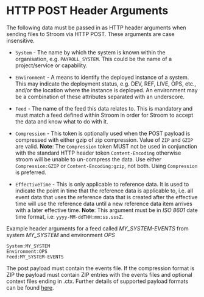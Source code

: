 # HTTP POST Header Arguments

The following data must be passed in as HTTP header arguments when sending files to Stroom via HTTP POST. These arguments are case insensitive.

* `System` - The name by which the system is known within the organisation, e.g. `PAYROLL_SYSTEM`. This could be the name of a project/service or capability.

* `Environment` - A means to identify the deployed instance of a system. This may indicate the deployment status, e.g. DEV, REF, LIVE, OPS, etc., and/or the location where the instance is deployed. An environment may be a combination of these attributes separated with an underscore.

* `Feed` - The name of the feed this data relates to. This is mandatory and must match a feed defined within Stroom in order for Stroom to accept the data and know what to do with it.

* `Compression` - This token is optionally used when the POST payload is compressed with either gzip of zip compression. Value of `ZIP` and `GZIP` are valid. **Note**: The `Compression` token MUST not be used in conjunction with the standard HTTP header token `Content-Encoding` otherwise stroom will be unable to un-compress the data. Use either `Compression:GZIP` or `Content-Encoding:gzip`, not both. Using `Compression` is preferred.

* `EffectiveTime` - This is only applicable to reference data. It is used to indicate the point in time that the reference data is applicable to, i.e. all event data that uses the reference data that is created after the effective time will use the reference data until a new reference data item arrives with a later effective time. **Note**: This argument must be in _ISO 8601_ date time format, i.e: `yyyy-MM-ddTHH:mm:ss.sssZ`.

Example header arguments for a feed called _MY_SYSTEM-EVENTS_ from system _MY_SYSTEM_ and environment _OPS_

```
System:MY_SYSTEM
Environment:OPS
Feed:MY_SYSTEM-EVENTS
```

The post payload must contain the events file. If the compression format is ZIP the payload must contain ZIP entries with the events files and optional context files ending in .ctx. Further details of supported payload formats can be found [here](payloads.md).

